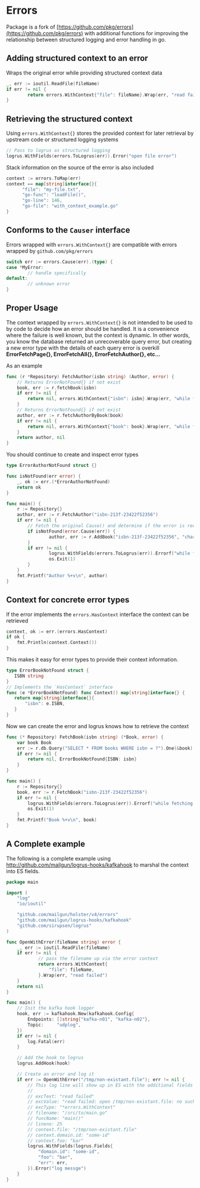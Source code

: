 # Errors
Package is a fork of [https://github.com/pkg/errors](https://github.com/pkg/errors) with additional
 functions for improving the relationship between structured logging and error handling in go.
 
## Adding structured context to an error
Wraps the original error while providing structured context data
```go
_, err := ioutil.ReadFile(fileName)
if err != nil {
        return errors.WithContext{"file": fileName}.Wrap(err, "read failed")
}
```

## Retrieving the structured context
Using `errors.WithContext{}` stores the provided context for later retrieval by upstream code or structured logging
systems
```go
// Pass to logrus as structured logging
logrus.WithFields(errors.ToLogrus(err)).Error("open file error")
```
Stack information on the source of the error is also included
```go
context := errors.ToMap(err)
context == map[string]interface{}{
      "file": "my-file.txt",
      "go-func": "loadFile()",
      "go-line": 146,
      "go-file": "with_context_example.go"
}
```

## Conforms to the `Causer` interface
Errors wrapped with `errors.WithContext{}` are compatible with errors wrapped by `github.com/pkg/errors`
```go
switch err := errors.Cause(err).(type) {
case *MyError:
        // handle specifically
default:
        // unknown error
}
```

## Proper Usage
The context wrapped by `errors.WithContext{}` is not intended to be used to by code to decide how an error should be 
handled. It is a convenience where the failure is well known, but the context is dynamic. In other words, you know the
database returned an unrecoverable query error, but creating a new error type with the details of each query
error is overkill **ErrorFetchPage{}, ErrorFetchAll{}, ErrorFetchAuthor{}, etc...**

As an example
```go
func (r *Repository) FetchAuthor(isbn string) (Author, error) {
    // Returns ErrorNotFound{} if not exist
    book, err := r.fetchBook(isbn)
    if err != nil {
        return nil, errors.WithContext{"isbn": isbn}.Wrap(err, "while fetching book")
    }
    // Returns ErrorNotFound{} if not exist
    author, err := r.fetchAuthorByBook(book)
    if err != nil {
        return nil, errors.WithContext{"book": book}.Wrap(err, "while fetching author")
    }
    return author, nil
}
```

You should continue to create and inspect error types
```go
type ErrorAuthorNotFound struct {}

func isNotFound(err error) {
    _, ok := err.(*ErrorAuthorNotFound)
    return ok
}

func main() {
    r := Repository{}
    author, err := r.FetchAuthor("isbn-213f-23422f52356")
    if err != nil {
        // Fetch the original Cause() and determine if the error is recoverable
        if isNotFound(error.Cause(err)) {
                author, err := r.AddBook("isbn-213f-23422f52356", "charles", "darwin")
        }
        if err != nil {
                logrus.WithFields(errors.ToLogrus(err)).Errorf("while fetching author - %s", err)
                os.Exit(1)
        }
    }
    fmt.Printf("Author %+v\n", author)
}
```

## Context for concrete error types
If the error implements the `errors.HasContext` interface the context can be retrieved
```go
context, ok := err.(errors.HasContext)
if ok {
    fmt.Println(context.Context())
}
```

This makes it easy for error types to provide their context information.
 ```go
type ErrorBookNotFound struct {
    ISBN string
}
// Implements the `HasContext` interface
func (e *ErrorBookNotFound) func Context() map[string]interface{} {
    return map[string]interface{}{
        "isbn": e.ISBN,
    }
 }
```
Now we can create the error and logrus knows how to retrieve the context
 
```go
func (* Repository) FetchBook(isbn string) (*Book, error) {
    var book Book
    err := r.db.Query("SELECT * FROM books WHERE isbn = ?").One(&book)
    if err != nil {
        return nil, ErrorBookNotFound{ISBN: isbn}
    }
}

func main() {
    r := Repository{}
    book, err := r.FetchBook("isbn-213f-23422f52356")
    if err != nil {
        logrus.WithFields(errors.ToLogrus(err)).Errorf("while fetching book - %s", err)
        os.Exit(1)
    }
    fmt.Printf("Book %+v\n", book)
}
```


## A Complete example
The following is a complete example using
http://github.com/mailgun/logrus-hooks/kafkahook to marshal the context into ES
fields.

```go
package main

import (
    "log"
    "io/ioutil"

    "github.com/mailgun/holster/v4/errors"
    "github.com/mailgun/logrus-hooks/kafkahook"
    "github.com/sirupsen/logrus"
)

func OpenWithError(fileName string) error {
    _, err := ioutil.ReadFile(fileName)
    if err != nil {
            // pass the filename up via the error context
            return errors.WithContext{
                "file": fileName,
            }.Wrap(err, "read failed")
    }
    return nil
}

func main() {
    // Init the kafka hook logger
    hook, err := kafkahook.New(kafkahook.Config{
        Endpoints: []string{"kafka-n01", "kafka-n02"},
        Topic:     "udplog",
    })
    if err != nil {
        log.Fatal(err)
    }

    // Add the hook to logrus
    logrus.AddHook(hook)

    // Create an error and log it
    if err := OpenWithError("/tmp/non-existant.file"); err != nil {
        // This log line will show up in ES with the additional fields
        //
        // excText: "read failed"
        // excValue: "read failed: open /tmp/non-existant.file: no such file or directory"
        // excType: "*errors.WithContext"
        // filename: "/src/to/main.go"
        // funcName: "main()"
        // lineno: 25
        // context.file: "/tmp/non-existant.file"
        // context.domain.id: "some-id"
        // context.foo: "bar"
        logrus.WithFields(logrus.Fields{
            "domain.id": "some-id",
            "foo": "bar",
            "err": err,
        }).Error("log messge")
    }
}
```
